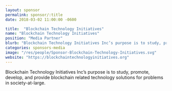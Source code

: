 ```yaml
---
layout: sponsor
permalink: sponsor/:title
date: 2018-03-02 11:00:00 -0600

title:  "Blockchain Technology Initiatives"
name: "Blockchain Technology Initiatives"
position: "Media Partner"
blurb: "Blockchain Technology Initiatives Inc’s purpose is to study, promote, develop, and provide blockchain related technology solutions for problems in society-at-large."
categories: sponsors-media
image: "/res/people/Sponsor-Blockchain-Technology-Initiatives.svg"
website: "https://blockchaintechnologyinitiatives.org"
---
```


Blockchain Technology Initiatives Inc’s purpose is to study, promote, develop, and provide blockchain related technology solutions for problems in society-at-large.
